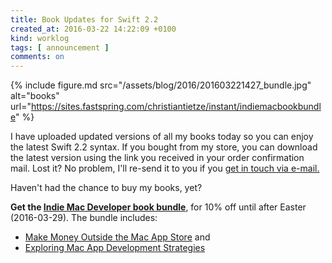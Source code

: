 ```yaml
---
title: Book Updates for Swift 2.2
created_at: 2016-03-22 14:22:09 +0100
kind: worklog
tags: [ announcement ]
comments: on
---
```


{% include figure.md src="/assets/blog/2016/201603221427_bundle.jpg" alt="books" url="https://sites.fastspring.com/christiantietze/instant/indiemacbookbundle" %}

I have uploaded updated versions of all my books today so you can enjoy the latest Swift 2.2 syntax. If you bought from my store, you can download the latest version using the link you received in your order confirmation mail. Lost it? No problem, I'll re-send it to you if you <a href="mailto:&#x68;&#x69;&#x40;&#x63;&#x68;&#x72;&#x69;&#x73;&#x74;&#x69;&#x61;&#x6E;&#x74;&#x69;&#x65;&#x74;&#x7A;&#x65;&#x2E;&#x64;&#x65;">get in touch via e-mail.</a>

Haven't had the chance to buy my books, yet? 

**Get the [Indie Mac Developer book bundle](https://sites.fastspring.com/christiantietze/instant/indiemacbookbundle)**, for 10% off until after Easter (2016-03-29). The bundle includes:

* [Make Money Outside the Mac App Store](http://sites.fastspring.com/christiantietze/instant/fastspringbook) and
* [Exploring Mac App Development Strategies](http://sites.fastspring.com/christiantietze/instant/macappdev) 
